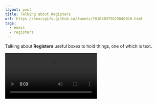 ```yaml
---
layout: post
title: Talking about Registers
url: https://emacsgifs.github.io/tweets/761088375029846016.html
tags:
  - emacs
  - registers
---
```


Talking about **Registers** useful boxes to hold things, one of which is text.

<video controls autoplay>
  <source src="/public/videos/761088375029846016.mp4" type="video/mp4">
    Sorry your browser does not support the video tag, maybe time to upgrade?
</video>
